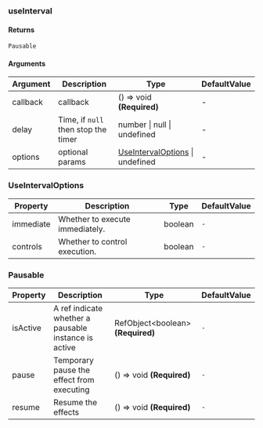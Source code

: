 ### useInterval

#### Returns

`Pausable`

#### Arguments

| Argument | Description                         | Type                                                   | DefaultValue |
| -------- | ----------------------------------- | ------------------------------------------------------ | ------------ |
| callback | callback                            | () => void **(Required)**                              | -            |
| delay    | Time, if `null` then stop the timer | number \| null \| undefined                            | -            |
| options  | optional params                     | [UseIntervalOptions](#UseIntervalOptions) \| undefined | -            |

### UseIntervalOptions

| Property  | Description                     | Type    | DefaultValue |
| --------- | ------------------------------- | ------- | ------------ |
| immediate | Whether to execute immediately. | boolean | `-`          |
| controls  | Whether to control execution.   | boolean | `-`          |

### Pausable

| Property | Description                                          | Type                                    | DefaultValue |
| -------- | ---------------------------------------------------- | --------------------------------------- | ------------ |
| isActive | A ref indicate whether a pausable instance is active | RefObject&lt;boolean&gt; **(Required)** | `-`          |
| pause    | Temporary pause the effect from executing            | () => void **(Required)**               | `-`          |
| resume   | Resume the effects                                   | () => void **(Required)**               | `-`          |
